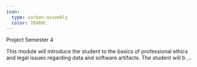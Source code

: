 ```yaml
---
icon:
  type: carbon:assembly
  color: 78909C
---
```

Project Semester 4

This module will introduce the student to the basics of professional ethics and legal issues regarding data and software artifacts. The student will b ... 
